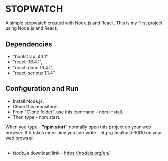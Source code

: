 # STOPWATCH
A simple stopwatch created with Node.js and React. This is my first project using Node.js and React.

## Dependencies

* "bootstrap: 4.1.1"
* "react: 16.4.1",
* "react-dom: 16.4.1",
* "react-scripts: 1.1.4"

## Configuration and Run
* Install Node.js.
* Clone this repository.
* From "Clone folder" use this command - npm install.
* Then type - npm start. <br/>

When you type - **"npm start"** normally open this project on your web browser. If it takes more time you can write - http://localhost:3000 on your web browser.<br/> <br/>
- *Node.js* download link - https://nodejs.org/en/
